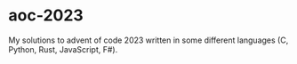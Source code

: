 # aoc-2023

My solutions to advent of code 2023 written in some different languages (C, Python, Rust, JavaScript, F#).
